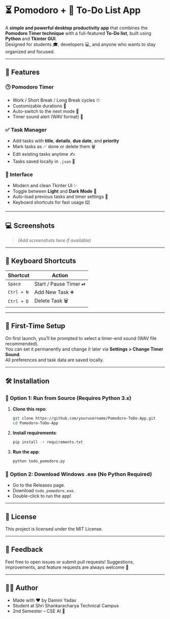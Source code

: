 # ⏳ Pomodoro + 📝 To-Do List App

A **simple and powerful desktop productivity app** that combines the **Pomodoro Timer technique** with a full-featured **To-Do list**, built using **Python** and **Tkinter GUI**.  
Designed for students 🎓, developers 💻, and anyone who wants to stay organized and focused.

---

## 🚀 Features

### 🕒 Pomodoro Timer
- Work / Short Break / Long Break cycles ⏱
- Customizable durations 🧩
- Auto-switch to the next mode 🔁
- Timer sound alert (WAV format) 🔔

### ✅ Task Manager
- Add tasks with **title**, **details**, **due date**, and **priority**
- Mark tasks as ✅ done or delete them 🗑️
- Edit existing tasks anytime ✍️
- Tasks saved locally in `.json` 💾

### 🎨 Interface
- Modern and clean Tkinter UI ✨
- Toggle between **Light** and **Dark Mode** 🌙
- Auto-load previous tasks and timer settings 📂
- Keyboard shortcuts for fast usage ⌨️

---

## 💻 Screenshots

> *(Add screenshots here if available)*

---

## 🧪 Keyboard Shortcuts

| Shortcut         | Action                |
|------------------|-----------------------|
| `Space`          | Start / Pause Timer ⏯ |
| `Ctrl + N`       | Add New Task ➕        |
| `Ctrl + D`       | Delete Task 🗑️        |

---

## 🔔 First-Time Setup

On first launch, you’ll be prompted to select a timer-end sound (WAV file recommended).  
You can set it permanently and change it later via **Settings > Change Timer Sound**.  
All preferences and task data are saved locally.

---

## 🛠 Installation

### 🔹 Option 1: Run from Source (Requires Python 3.x)

1. **Clone this repo**:
   ```bash
   git clone https://github.com/yourusername/Pomodoro-ToDo-App.git
   cd Pomodoro-ToDo-App

2. **Install requirements**:
   ```bash
   pip install -r requirements.txt

3. **Run the app**:
   ```bash
   python todo_pomodoro.py

### 🔹  Option 2: Download Windows .exe (No Python Required)

- Go to the Releases page.  
- Download `todo_pomodoro.exe`.  
- Double-click to run the app!

---

## 📜 License

This project is licensed under the MIT License.

---

## 💬 Feedback

Feel free to open issues or submit pull requests!
Suggestions, improvements, and feature requests are always welcome 🤝

---

## 🙋‍♀️ Author

- Made with ❤️ by Damini Yadav
- Student at Shri Shankaracharya Technical Campus
- 2nd Semester – CSE AI 🧠

